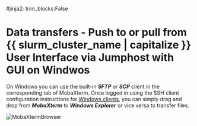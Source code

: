 #jinja2: trim_blocks:False
# Data transfers - Push to or pull from {{ slurm_cluster_name | capitalize }} User Interface via Jumphost with GUI on Windwos

On Windows you can use the built-in _**SFTP**_ or _**SCP**_ client in the corresponding tab of MobaXterm. 
Once logged in using the SSH client configuration instructions for [Windows clients](../logins-windows/), 
you can simply drag and drop from _**MobaXterm**_ to _**Windows Explorer**_ or vice versa to transfer files.

![MobaXtermBrowser](img/MobaXterm10.png)